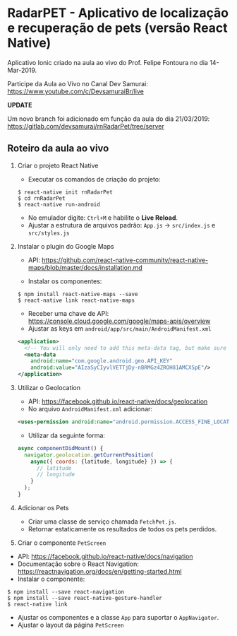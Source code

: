 # RadarPET - Aplicativo de localização e recuperação de pets (versão React Native)

Aplicativo Ionic criado na aula ao vivo do Prof. Felipe Fontoura no dia 14-Mar-2019.

Participe da Aula ao Vivo no Canal Dev Samurai: https://www.youtube.com/c/DevsamuraiBr/live

**UPDATE**

Um novo branch foi adicionado em função da aula do dia 21/03/2019: https://gitlab.com/devsamurai/rnRadarPet/tree/server

## Roteiro da aula ao vivo

1. Criar o projeto React Native

    * Executar os comandos de criação do projeto:
    ```
    $ react-native init rnRadarPet
    $ cd rnRadarPet
    $ react-native run-android
    ```

    * No emulador digite: `Ctrl+M` e habilite o **Live Reload**.
    * Ajustar a estrutura de arquivos padrão: `App.js` -> `src/index.js` e `src/styles.js`

2. Instalar o plugin do Google Maps

    * API: https://github.com/react-native-community/react-native-maps/blob/master/docs/installation.md

    * Instalar os componentes:
    ```
    $ npm install react-native-maps --save
    $ react-native link react-native-maps
    ```

    * Receber uma chave de API: https://console.cloud.google.com/google/maps-apis/overview
    * Ajustar as keys em `android/app/src/main/AndroidManifest.xml`
    ```xml
    <application>
      <!-- You will only need to add this meta-data tag, but make sure it's a child of application -->
      <meta-data
        android:name="com.google.android.geo.API_KEY"
        android:value="AIzaSyCIyvlVETTjDy-nBRMGz4ZROH81AMCXSpE"/>
    </application>
    ```

3. Utilizar o Geolocation

    * API: https://facebook.github.io/react-native/docs/geolocation
    * No arquivo `AndroidManifest.xml` adicionar:
    ```xml
    <uses-permission android:name="android.permission.ACCESS_FINE_LOCATION" />
    ```
    * Utilizar da seguinte forma:
    ```javascript
    async componentDidMount() {
      navigator.geolocation.getCurrentPosition(
        async({ coords: {latitude, longitude} }) => {
          // latitude
          // longitude
        }
      );
    }
    ```

4. Adicionar os Pets
    
    * Criar uma classe de serviço chamada `FetchPet.js`.
    * Retornar estaticamente os resultados de todos os pets perdidos.

5. Criar o componente `PetScreen`
  
  * API: https://facebook.github.io/react-native/docs/navigation
  * Documentação sobre o React Navigation: https://reactnavigation.org/docs/en/getting-started.html
  * Instalar o componente:
  ```
  $ npm install --save react-navigation
  $ npm install --save react-native-gesture-handler
  $ react-native link
  ```

  * Ajustar os componentes e a classe `App` para suportar o `AppNavigator`.
  * Ajustar o layout da página `PetScreen`
